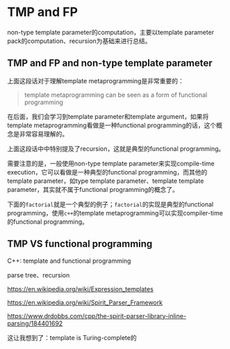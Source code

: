 # TMP and FP

non-type template parameter的computation，主要以template parameter pack的computation、recursion为基础来进行总结。



## TMP and FP and non-type template parameter

上面这段话对于理解template metaprogramming是非常重要的：

> template metaprogramming can be seen as a form of functional programming

在后面，我们会学习到template parameter和template argument，如果将template metaprogramming看做是一种functional programming的话，这个概念是非常容易理解的。

上面这段话中中特别提及了recursion，这就是典型的functional programming。

需要注意的是，一般使用non-type template parameter来实现compile-time execution，它可以看做是一种典型的functional programming，而其他的template parameter，如type template parameter、template template parameter，其实就不属于functional programming的概念了。

下面的`factorial`就是一个典型的例子；`factorial`的实现是典型的functional programming，使用`c++`的template metaprogramming可以实现compiler-time的functional programming。



## TMP VS functional programming

C++: template and functional programming 

parse tree、recursion 

https://en.wikipedia.org/wiki/Expression_templates 

https://en.wikipedia.org/wiki/Spirit_Parser_Framework 

https://www.drdobbs.com/cpp/the-spirit-parser-library-inline-parsing/184401692 

这让我想到了：template is Turing-complete的


